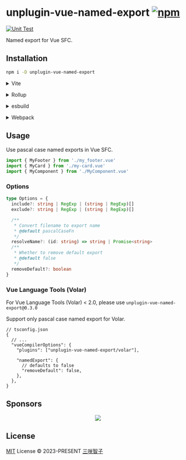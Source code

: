 # unplugin-vue-named-export [![npm](https://img.shields.io/npm/v/unplugin-vue-named-export.svg)](https://npmjs.com/package/unplugin-vue-named-export)

[![Unit Test](https://github.com/unplugin/unplugin-vue-named-export/actions/workflows/unit-test.yml/badge.svg)](https://github.com/unplugin/unplugin-vue-named-export/actions/workflows/unit-test.yml)

Named export for Vue SFC.

## Installation

```bash
npm i -D unplugin-vue-named-export
```

<details>
<summary>Vite</summary><br>

```ts
// vite.config.ts
import VueNamedExport from 'unplugin-vue-named-export/vite'

export default defineConfig({
  plugins: [
    VueNamedExport({
      /* options */
    }),
  ],
})
```

<br></details>

<details>
<summary>Rollup</summary><br>

```ts
// rollup.config.js
import VueNamedExport from 'unplugin-vue-named-export/rollup'

export default {
  plugins: [
    VueNamedExport({
      /* options */
    }),
  ],
}
```

<br></details>

<details>
<summary>esbuild</summary><br>

```ts
// esbuild.config.js
import { build } from 'esbuild'

build({
  plugins: [
    require('unplugin-vue-named-export/esbuild')({
      /* options */
    }),
  ],
})
```

<br></details>

<details>
<summary>Webpack</summary><br>

```ts
// webpack.config.js
module.exports = {
  /* ... */
  plugins: [
    require('unplugin-vue-named-export/webpack')({
      /* options */
    }),
  ],
}
```

<br></details>

## Usage

Use pascal case named exports in Vue SFC.

```ts
import { MyFooter } from './my_footer.vue'
import { MyCard } from './my-card.vue'
import { MyComponent } from './MyComponent.vue'
```

### Options

```ts
type Options = {
  include?: string | RegExp | (string | RegExp)[]
  exclude?: string | RegExp | (string | RegExp)[]

  /**
   * Convert filename to export name
   * @default pascalCaseFn
   */
  resolveName?: (id: string) => string | Promise<string>
  /**
   * Whether to remove default export
   * @default false
   */
  removeDefault?: boolean
}
```

### Vue Language Tools (Volar)

For Vue Language Tools (Volar) < 2.0, please use `unplugin-vue-named-export@0.3.0`

Support only pascal case named export for Volar.

```jsonc
// tsconfig.json
{
  // ...
  "vueCompilerOptions": {
    "plugins": ["unplugin-vue-named-export/volar"],

    "namedExport": {
      // defaults to false
      "removeDefault": false,
    },
  },
}
```

## Sponsors

<p align="center">
  <a href="https://cdn.jsdelivr.net/gh/sxzz/sponsors/sponsors.svg">
    <img src='https://cdn.jsdelivr.net/gh/sxzz/sponsors/sponsors.svg'/>
  </a>
</p>

## License

[MIT](./LICENSE) License © 2023-PRESENT [三咲智子](https://github.com/sxzz)

